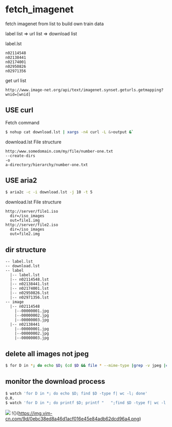 # fetch_imagenet
fetch imagenet from list to build own train data 

label list => url list => download list

label.lst
```
n02114548
n02138441
n02174001
n02950826
n02971356
```

get url list
```
http://www.image-net.org/api/text/imagenet.synset.geturls.getmapping?wnid=[wnid]
```

## USE curl
Fetch command
```bash
$ nohup cat download.lst | xargs -n4 curl -L &>output &`
```

download.lst File structure
```
http:/www.somedomain.com/my/file/number-one.txt
--create-dirs
-o
a-directory/hierarchy/number-one.txt
```

## USE aria2
```bash
$ aria2c -c -i download.lst -j 10 -t 5
```

download.lst File structure
```
http://server/file1.iso
  dir=/iso_images
  out=file1.img
http://server/file2.iso
  dir=/iso_images
  out=file2.img
```

## dir structure
```
-- label.lst
-- download.lst
-- label    
  |-- label.lst    
  |-- n02114548.lst    
  |-- n02138441.lst    
  |-- n02174001.lst    
  |-- n02950826.lst   
  |-- n02971356.lst    
-- image    
  |-- n02114548   
    |--00000001.jpg   
    |--00000002.jpg
    |--00000003.jpg
  |-- n02138441
    |--00000001.jpg
    |--00000002.jpg
    |--00000003.jpg
```
## delete all images not jpeg
```bash
$ for D in *; do echo $D; (cd $D && file * --mime-type |grep -v jpeg |cut -d ':' -f 1|xargs rm); done
```

## monitor the download process
```bash
$ watch 'for D in *; do echo $D; find $D -type f| wc -l; done'
O.R.
$ watch 'for D in *; do printf $D; printf "   ";find $D -type f| wc -l | xargs printf ;printf "   "; done'
```
![](https://img.vim-cn.com/b8/a45430b844b90806c92490f78d8504a47cdf33.png)
!{}(https://img.vim-cn.com/9d/0ebc38ed8a46d1acf016e45e84adb62dcd96a4.png)
